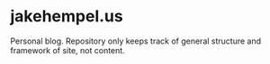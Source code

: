 # jakehempel.us
Personal blog.
Repository only keeps track of general structure and framework of site, not content.
